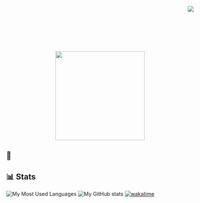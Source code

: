 <p align="right">

   <img src="https://komarev.com/ghpvc/?username=mark48853&color=ff69b4&style=flat-square&label=จำนวนคน+ส่+อ+ง"> 

</p>
   
<div display="flex" align="center" >
  <marquee> <h1> 🌟 Sawaddee-Kub </h1> </marquee>


   <img width="240px" src="https://github.com/mark48853/mark48853/blob/main/%E0%B8%AA%E0%B8%A7%E0%B8%B1%E0%B8%AA%E0%B8%94%E0%B8%B5%E0%B8%84%E0%B8%A3%E0%B8%B1%E0%B8%9A-%E0%B8%8A%E0%B8%A1%E0%B8%A3%E0%B8%A1.gif?raw=true">  
</div>
   
## 🙏 

## 📊 Stats

![My Most Used Languages](https://github-readme-stats.vercel.app/api/top-langs/?username=mark48853&layout=compact&langs_count=10&count_private=true)
![My GitHub stats](https://github-readme-stats.vercel.app/api?username=mark48853&count_private=true)
[![wakatime](https://wakatime.com/badge/user/b2ef7477-fbec-4fb4-a824-1f4d4ee4f697.svg)](https://wakatime.com/@b2ef7477-fbec-4fb4-a824-1f4d4ee4f697)
  
